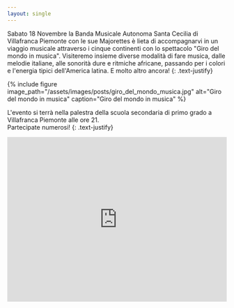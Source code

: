 ```yaml
---
layout: single
---
```

Sabato 18 Novembre la Banda Musicale Autonoma Santa Cecilia di Villafranca Piemonte con le sue Majorettes è lieta di accompagnarvi in un viaggio musicale attraverso i cinque continenti con lo spettacolo "Giro del mondo in musica". Visiteremo insieme diverse modalità di fare musica, dalle melodie italiane, alle sonorità dure e ritmiche africane, passando per i colori e l'energia tipici dell'America latina. E molto altro ancora!
{: .text-justify}  

{% include figure image_path="/assets/images/posts/giro_del_mondo_musica.jpg" alt="Giro del mondo in musica" caption="Giro del mondo in musica" %}  

L'evento si terrà nella palestra della scuola secondaria di primo grado a Villafranca Piemonte alle ore 21.  
Partecipate numerosi!
{: .text-justify} 

<style>
.map-responsive{
    overflow:hidden;
    padding-bottom:75%;
    position:relative;
    height:0;
}
.map-responsive iframe{
    left:0;
    top:0;
    height:100%;
    width:100%;
    position:absolute;
}
</style> 

<div class="map-responsive">
<iframe src="https://www.google.com/maps/embed?pb=!1m18!1m12!1m3!1d707.9932602124517!2d7.496931829192736!3d44.78135495060996!2m3!1f0!2f0!3f0!3m2!1i1024!2i768!4f13.1!3m3!1m2!1s0x0%3A0x0!2zNDTCsDQ2JzUyLjkiTiA3wrAyOSc1MC45IkU!5e0!3m2!1sen!2sde!4v1510411639988" width="600" height="450" frameborder="0" style="border:0" allowfullscreen></iframe>
</div>